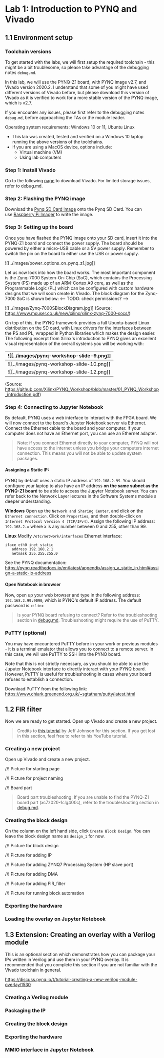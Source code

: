 # Lab 1: Introduction to PYNQ and Vivado

## 1.1 Environment setup

### Toolchain versions

To get started with the labs, we will first setup the required toolchain - this might be a bit troublesome, so please take advantage of the debugging notes `debug.md`.

In this lab, we will use the PYNQ-Z1 board, with PYNQ image v2.7, and Vivado version 2020.2. I understand that some of you might have used different versions of Vivado before, but please download this version of Vivado as it is verified to work for a more stable version of the PYNQ image, which is v2.7.

If you encounter any issues, please first refer to the debugging notes `debug.md`, before approaching the TAs or the module leader.

Operating system requirements: Windows 10 or 11, Ubuntu Linux

- This lab was created, tested and verified on a Windows 10 laptop running the above versions of the toolchains.
- If you are using a MacOS device, options include:
  - Virtual machine (VM)
  - Using lab computers

### Step 1: Install Vivado

Go to the following [page](https://www.xilinx.com/support/download.html) to download Vivado. For limited storage issues, refer to [debug.md](../debug.md/#limited-storage-space).

### Step 2: Flashing the PYNQ image

Download the [Pynq SD Card Image](https://www.pynq.io/boards.html) onto the Pynq SD Card. You can use [Raspberry Pi Imager](https://www.raspberrypi.com/software/) to write the image.

### Step 3: Setting up the board

Once you have flashed the PYNQ image onto your SD card, insert it into the PYNQ-Z1 board and connect the power supply. The board should be powered by either a micro-USB cable or a 5V power supply. Remember to switch the pin on the board to either use the USB or power supply.

![[../images/power_options_on_pynq_z1.jpg]]

Let us now look into how the board works. The most important component is the Zynq-7000 System-On-Chip (SoC), which contains the Processing System (PS) made up of an ARM-Cortex A9 core, as well as the Programmable Logic (PL) which can be configured with custom hardware designs that we will soon create in Vivado. The block diagram for the Zynq-7000 SoC is shown below: <-- TODO: check permissions? -->

![[../images/Zynq-7000SBlockDiagram.jpg]]
(Source: https://www.mouser.co.uk/new/xilinx/xilinx-zynq-7000-socs/)

On top of this, the PYNQ framework provides a full Ubuntu-based Linux distribution on the SD card, with Linux drivers for the interfaces between the PS and PL, wrapped in Python libraries which makes the design easier. The following excerpt from Xilinx's introduction to PYNQ gives an excellent visual representation of the overall systems you will be working with:

| ![[../images/pynq-workshop-slide-9.png]]  |
| ----------------------------------------- |
| ![[../images/pynq-workshop-slide-10.png]] |
| ![[../images/pynq-workshop-slide-12.png]] |
(Source: https://github.com/Xilinx/PYNQ_Workshop/blob/master/01_PYNQ_Workshop_introduction.pdf)

### Step 4: Connecting to Jupyter Notebook

By default, PYNQ uses a web interface to interact with the FPGA board. We will now connect to the board's Jupyter Notebook server via Ethernet. Connect the Ethernet cable to the board and your computer. If your computer does not have an Ethernet port, you can use an Ethernet adapter.

> Note: if you connect Ethernet directly to your computer, PYNQ will not have access to the internet unless you bridge your computers internet connection. This means you will not be able to update system packages.

#### Assigning a Static IP:

PYNQ by default uses a static IP address of `192.168.2.99`. You should configure your laptop to also have an IP address **on the same subnet as the PYNQ-Z1 board** to be able to access the Jupyter Notebook server. You can refer back to the Network Layer lectures in the Software Systems module a deeper understanding.

__Windows__
Open up the `Network and Sharing Center`, and click on the `Ethernet connection`. Click on `Properties`, and then double-click on `Internet Protocol Version 4 (TCP/IPv4)`. Assign the following IP address: `192.168.2.x` where x is any number between 0 and 255, other than 99. 

__Linux__
Modify `/etc/network/interfaces` Ethernet interface:
```
iface eth0 inet static
   address 192.168.2.1
   netmask 255.255.255.0
```

See the PYNQ documentation: https://pynq.readthedocs.io/en/latest/appendix/assign_a_static_ip.html#assign-a-static-ip-address

#### Open Notebook in browser

Now, open up your web browser and type in the following address: `192.168.2.99:9090`, which is PYNQ's default IP address. The default password is `xilinx`

> Is your PYNQ board refusing to connect? Refer to the troubleshooting section in [debug.md](../debug.md/#refusing-to-connect). Troubleshooting might require the use of PuTTY.

### PuTTY (optional)

You may have encountered PuTTY before in your work or previous modules - it is a terminal emulator that allows you to connect to a remote server. In this case, we will use PuTTY to SSH into the PYNQ board.

Note that this is not strictly necessary, as you should be able to use the Juputer Notebook interface to directly interact with your PYNQ board. However, PuTTY is useful for troubleshooting in cases where your board refuses to establish a connection.

Download PuTTY from the following link: https://www.chiark.greenend.org.uk/~sgtatham/putty/latest.html

## 1.2 FIR filter

Now we are ready to get started. Open up Vivado and create a new project.

> Credits to [this tutorial](https://www.fpgadeveloper.com/2018/03/how-to-accelerate-a-python-function-with-pynq.html/) by Jeff Johnson for this section. If you get lost in this section, feel free to refer to his YouTube tutorial.

### Creating a new project

Open up Vivado and create a new project. 

//! Picture for starting page


//! Picture for project naming


//! Board part

> Board part troubleshooting: If you are unable to find the PYNQ-Z1 board part (xc7z020-1clg400c), refer to the troubleshooting section in [debug.md](../debug.md/#board-parts-not-found).

### Creating the block design

On the column on the left hand side, click `Create Block Design`. You can leave the block design name as `design_1` for now.

//! Picture for block design

//! Picture for adding IP

//! Picture for adding ZYNQ7 Processing System (HP slave port)

//! Picture for adding DMA

//! Picture for adding FIR_filter

//! Picture for running block automation

### Exporting the hardware


### Loading the overlay on Jupyter Notebook



## 1.3 Extension: Creating an overlay with a Verilog module 

This is an optional section which demonstrates how you can package your IPs written in Verilog and use them in your PYNQ overlay. It is recommended that you complete this section if you are not familiar with the Vivado toolchain in general.

https://discuss.pynq.io/t/tutorial-creating-a-new-verilog-module-overlay/1530

### Creating a Verilog module


### Packaging the IP


### Creating the block design


### Exporting the hardware


### MMIO interface in Jupyter Notebook




